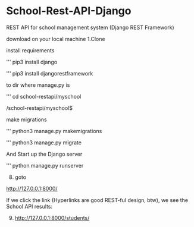 # School-Rest-API-Django
REST API for school management system (Django REST Framework)

download on your local machine
1.Clone



install requirements


''' pip3 install django


''' pip3 install djangorestframework


to dir where manage.py is


''' cd school-restapi/myschool



/school-restapi/myschool$


make migrations

''' python3 manage.py makemigrations


''' python3 manage.py migrate



And Start up the Django server


''' python manage.py runserver


8. goto 

http://127.0.0.1:8000/


If we click the link (Hyperlinks are good REST-ful design, btw), we see the School API results:


9. http://127.0.0.1:8000/students/


